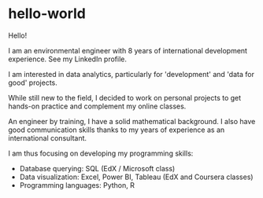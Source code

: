 # hello-world
Hello!

I am an environmental engineer with 8 years of international development experience. See my LinkedIn profile.

I am interested in data analytics, particularly for 'development' and 'data for good' projects.

While still new to the field, I decided to work on personal projects to get hands-on practice and complement my online classes.

An engineer by training, I have a solid mathematical background. I also have good communication skills thanks to my years of experience as an international consultant. 

I am thus focusing on developing my programming skills:
- Database querying: SQL (EdX / Microsoft class)
- Data visualization: Excel, Power BI, Tableau (EdX and Coursera classes)
- Programming languages: Python, R

